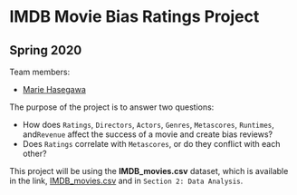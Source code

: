 # IMDB Movie Bias Ratings Project

## Spring 2020

Team members: 

- [Marie Hasegawa](mailto:mhasegawa7045@floridapoly.edu)

The purpose of the project is to answer two questions:

* How does `Ratings`, `Directors`, `Actors`, `Genres`, `Metascores`, `Runtimes`, and`Revenue` affect the success of a movie and create bias reviews?
* Does `Ratings` correlate with `Metascores`, or do they conflict with each other?

This project will be using the **IMDB_movies.csv** dataset, which is available in the link, [IMDB_movies.csv](https://github.com/reisanar/datasets/blob/master/IMDB_movies.csv) and in `Section 2: Data Analysis`.
